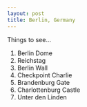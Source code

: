```yaml
---
layout: post
title: Berlin, Germany
---
```


Things to see...

1. Berlin Dome
2. Reichstag
3. Berlin Wall
4. Checkpoint Charlie
5. Brandenburg Gate
6. Charlottenburg Castle
7. Unter den Linden
